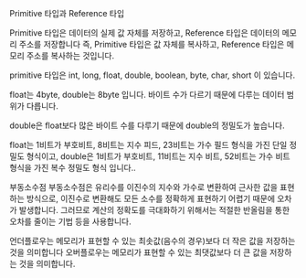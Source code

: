 Primitive 타입과 Reference 타입

Primitive 타입은 데이터의 실제 값 자체를 저장하고, Reference 타입은 데이터의 메모리 주소를 저장합니다
즉, Primitive 타입은 값 자체를 복사하고, Reference 타입은 메모리 주소를 복사하는 것입니다.

primitive 타입은 int, long, float, double, boolean, byte, char, short 이 있습니다.

float는 4byte, double는 8byte 입니다. 바이트 수가 다르기 때문에 다루는 데이터 범위가 다릅니다. 

double은 float보다 많은 바이트 수를 다루기 때문에 double의 정밀도가 높습니다.

float는 1비트가 부호비트, 8비트는 지수 피드, 23비트는 가수 필드 형식을 가진 단일 정밀도 형식이고, 
double은 1비트가 부호비트, 11비트는 지수 비트, 52비트는 가수 비트 형식을 가진 복수 정밀도 형식 입니다..

부동소수점
부동소수점은 유리수를 이진수의 지수와 가수로 변환하여 근사한 값을 표현하는 방식으로, 
이진수로 변환해도 모든 소수를 정확하게 표현하기 어렵기 때문에 오차가 발생합니다.
그러므로 계산의 정확도를 극대화하기 위해서는 적절한 반올림을 통한 오차를 줄이는 기법 등을 사용합니다.

언더플로우는 메모리가 표현할 수 있는 최솟값(음수의 경우)보다 더 작은 값을 저장하는 것을 의미합니다
오버플로우는 메모리가 표현할 수 있는 최댓값보다 더 큰 값을 저장하는 것을 의미합니다.
